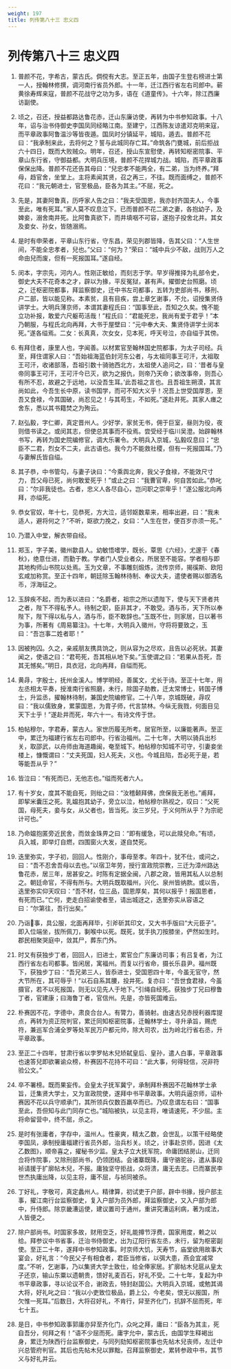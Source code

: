 ```yaml
---
weight: 197
title: 列传第八十三 忠义四
---
```


# 列传第八十三 忠义四

1. <span id="列传第八十三_忠义四-1"></span>
普颜不花，字希古，蒙古氏。倜傥有大志。至正五年，由国子生登右榜进士第一人，授翰林修撰，调河南行省员外郎。十一年，迁江西行省左右司郎中。蕲黄徐寿辉来寇，普颜不花战守之功为多，语在《道童传》。十六年，除江西廉访副使。

2. <span id="列传第八十三_忠义四-2"></span>
顷之，召还，授益都路达鲁花赤，迁山东廉访使，再转为中书参知政事。十八年，诏与治书侍御史李国凤同经略江南。至建宁，江西陈友谅遣邓克明来寇，而平章政事阿鲁温沙等皆夜遁。国凤时分镇延平，城陷，遁去。普颜不花曰：“我承制来此，去将何之？誓与此城同存亡耳。”命筑各门甕城，前后拒战六十四日，既而大败贼众。明年，召还，授山东宣慰使，再转知枢密院事、平章山东行省，守御益都。大明兵压境，普颜不花捍城力战。城陷，而平章政事保保出降。普颜不花还告其母曰：“兒忠孝不能两全，有二弟，当为终养。”拜母，趋官舍，坐堂上。主将素闻其贤，召之再三，不往。既而面缚之，普颜不花曰：“我元朝进士，官至极品，臣各为其主。”不屈，死之。

3. <span id="列传第八十三_忠义四-3"></span>
先是，其妻阿鲁真，历呼家人告之曰：“我夫受国恩，我亦封齐国夫人，今事至此，唯有死耳。”家人莫不叹息泣下。已而普颜不花二弟之妻，各抱幼子，及婢妾，溺舍南井死。比阿鲁真欲下，而井填咽不可容，遂抱子投舍北井。其女及妾女、孙女，皆随溺焉。

4. <span id="列传第八十三_忠义四-4"></span>
是时有申荣者，平章山东行省，守东昌，荣见列郡皆降，告其父曰：“人生世间，不能全忠孝者，兒也。”父曰：“何为？”荣曰：“城中兵少不敌，战则万人之命由兒而废，但有一死报国耳。”遂自经。

5. <span id="列传第八十三_忠义四-5"></span>
闵本，字宗先，河内人。性刚正敏给，而刻志于学。早岁得推择为礼部令史，御史大夫不花奇本之才，辟以为掾，平反冤狱，甚有声。擢御史台照磨。顷之，迁枢密院都事，拜监察御史，迁中书左司都事，五转为吏部尚书，移刑、户二部，皆以能见称。本素贫，且有目疾，尝上章乞谢事，不允，诏授集贤侍讲学士。大明兵薄京师，本谓其妻程氏曰：“国事至此，吾知之久矣。愧不能立功补报，敢爱六尺躯苟活哉！”程氏曰：“君能死忠，我尚有爱于君乎！”本乃朝服，与程氏北向再拜，大书于屋壁曰：“元中奉大夫、集贤侍讲学士闵本死。”遂各缢焉。二女：长真真，次女女，见本死，呼天号泣，亦自缢于其傍。

6. <span id="列传第八十三_忠义四-6"></span>
有拜住者，康里人也，字闻善。以材累官至翰林国史院都事，为太子司经。兵至，拜住谓家人曰：“吾始祖海蓝伯封河东公者，与太祖同事王可汗，太祖取王可汗，收诸部落，吾祖引数十骑驰西北方，太祖使人追问之，曰：‘昔者与皇帝同事王可汗，王可汗今已灭，欲为之报仇，则帝乃天命；欲改事帝，则吾心有所不忍，故避之于远地，以没吾生耳。’此吾祖之言也。且吾祖生朔漠，其言尚如此，今吾生长中原，读书国学，而可不知大义乎！况吾上世受国厚恩，至吾又食禄，今其国破，尚忍见之！与其苟生，不如死。”遂赴井死。其家人瘗之舍东，悉以其书籍焚之为殉云。

7. <span id="列传第八十三_忠义四-7"></span>
赵弘毅，字仁卿，真定晋州人。少好学，家贫无书，佣于巨室，昼则为役，夜则借书读之。或闵其志，但使总其事而不役焉。尝受经于临川吴澄。始辟翰林书写，再转为国史院编修官，调大乐署令。大明兵入京城，弘毅叹息曰；“忠臣不二君，烈女不二夫，此古语也。我今力不能救社稷，但有一死报国耳。”乃与妻解氏皆自缢。

8. <span id="列传第八十三_忠义四-8"></span>
其子恭，中书管勾，与妻子诀曰：“今乘舆北奔，我父子食禄，不能效尺寸力，吾父母已死，尚何敢爱死乎！”或止之曰：“我曹官卑，何自苦如此。”恭叱曰：“尔非我徒也。古者，忠义人各尽自心，岂问职之崇卑乎！”遂公服北向再拜，亦缢死。

9. <span id="列传第八十三_忠义四-9"></span>
恭女官奴，年十七，见恭死，方大泣，适邻妪数辈来，相率出避，曰：“我未适人，避将何之？”不听，妪欲力挽之，女曰：“人生在世，便百岁亦须一死。”

10. <span id="列传第八十三_忠义四-10"></span>
乃潜入中堂，解衣带自经。

11. <span id="列传第八十三_忠义四-11"></span>
郑玉，字子美，徽州歙县人。幼敏悟嗜学，既长，覃思《六经》，尤邃于《春秋》，绝意仕进，而勤于教。学者门人受业者众，所居至不能容。学者相与即其地构师山书院以处焉。玉为文章，不事雕刻煅炼，流传京师，揭徯斯、欧阳玄咸加称赏。至正十四年，朝廷除玉翰林待制、奉议大夫，遣使者赐以御酒名币，浮海征之。

12. <span id="列传第八十三_忠义四-12"></span>
玉辞疾不起，而为表以进曰：“名爵者，祖宗之所以遗陛下，使与天下贤者共之者，陛下不得私予人。待制之职，臣非其才，不敢受。酒与币，天下所以奉陛下，陛下得以私与人，酒与币，臣不敢辞也。”玉既不仕，则家居，日以著书为事，所著有《周易纂注》。十七年，大明兵入徽州，守将将要致之，玉曰：“吾岂事二姓者耶！”

13. <span id="列传第八十三_忠义四-13"></span>
因被拘囚。久之，亲戚朋友携具饷之，则从容为之尽欢，且告以必死状。其妻闻之，使语之曰：“君苟死，吾其相从地下矣。”玉使谓之曰：“若果从吾死，吾其无憾矣。”明日，具衣冠，北向再拜，自缢而死。

14. <span id="列传第八十三_忠义四-14"></span>
黄冔，字殷士，抚州金溪人。博学明经，善属文，尤长于诗。至正十七年，用左丞相太平奏，授淮南行省照磨，未行，除国子助教，迁太常博士，转国子博士，升监丞，擢翰林待制，兼国史院编修官。二十八年，京城既破，冔叹曰：“我以儒致身，累蒙国恩，为胄子师，代言禁林。今纵无我戮，何面目见天下士乎！”遂赴井而死，年六十一。有诗文传于世。

15. <span id="列传第八十三_忠义四-15"></span>
柏帖穆尔，字君寿，蒙古人。家世历履无所考。居官所至，以廉能著声。至正中，累迁为福建行省左右司郎中。行省治福州。二十七年，大明以骑兵出杉关，取邵武，以舟师由海道趣闽，奄至城下。柏帖穆尔知城不可守，引妻妾坐楼上，慷慨谓曰：“丈夫死国，妇人死夫，义也。今城且陷，吾必死于是，若等能吾从乎？”

16. <span id="列传第八十三_忠义四-16"></span>
皆泣曰：“有死而已，无他志也。”缢而死者六人。

17. <span id="列传第八十三_忠义四-17"></span>
有十岁女，度其不能自死，则绐之曰：“汝稽颡拜佛，庶保我无恙也。”甫拜，即挈米囊压之死。乳媪抱其幼子，旁立以泣，柏帖穆尔熟视之，叹曰：“父死国，母死夫，妾与女，从父者也，皆当死。汝三岁兒，于义何所从乎？为宗祀计可也。”

18. <span id="列传第八十三_忠义四-18"></span>
乃命媪抱匿旁近民舍，而敛金珠畀之曰：“即有缓急，可以此赎兒命。”有顷，兵入城，即举灯自燃，四围窗火大发，遂自焚死。

19. <span id="列传第八十三_忠义四-19"></span>
迭里弥实，字子初，回回人。性刚介，事母至孝。年四十，犹不仕，或问之，曰：“吾不忍舍吾母以去也。”以宿卫年劳，授行宣政院崇教，三迁为漳州路达鲁花赤，居三年，居甚安之。时陈有定据全闽，八郡之政，皆用其私人以总制之。朝廷命官，不得有所与。大明兵既取福州，兴化、泉州皆纳款。或以告，迭里弥实仰天叹曰：“吾不材，位三品，国恩厚矣，其何以报乎！报国恩者，有死而已。”亡何，吏走白招谕使者至，请出城迓之，迭里弥实从容语之曰：“尔第往，吾行出矣。”

20. <span id="列传第八十三_忠义四-20"></span>
乃诣事，具公服，北面再拜毕，引斧斫其印文，又大书手版曰“大元臣子”。即入位端坐，拔所佩刀，剚喉中以死。既死，犹手执刀按膝坐，俨然如生时。郡民相聚哭庭中，敛其尸，葬东门外。

21. <span id="列传第八十三_忠义四-21"></span>
时又有获独步丁者，回回人，旧进士，累官佥广东廉访司事；有吕复者，为江西行省左右司都事。皆闲居，寓福州。而复以行省命，摄长乐县尹。福州既下，获独步丁曰：“吾兄弟三人，皆忝进士，受国恩四十年，今虽无官守，然大节所在，其可辱乎！”以石自系其腰，投井死。复亦曰：“吾世食君禄，今虽摄官，若不以死报国，则无以见先人于地下。”引绳自经死。获独步丁兄曰穆鲁丁者，官建康；曰海鲁丁者，官信州。先是，亦皆死国难云。

22. <span id="列传第八十三_忠义四-22"></span>
朴赛因不花，字德中，肃良合台人。有膂力，善骑射。由速古兒赤授利器库提点，再转为资正院判官，累迁同知枢密院事，迁翰林学士，寻升承旨，赐虎符，兼巡军合浦全罗等处军民万户都元帅，除大司农，出为岭北行省右丞，升平章政事。

23. <span id="列传第八十三_忠义四-23"></span>
至正二十四年，甘肃行省以孛罗帖木兒矫弑皇后、皇孙，遣人白事，平章政事也速答兒即欲署谕众榜，朴赛因不花持不可曰：“此大事，何得轻信，况非符验公文。”

24. <span id="列传第八十三_忠义四-24"></span>
卒不署榜。既而果妄传。会皇太子抚军冀宁，承制拜朴赛因不花翰林学士承旨，迁集贤大学士，又为宣政院使，遂拜中书平章政事。大明兵逼京师，诏朴赛因不花以兵守顺承门，其所领兵仅数百羸卒而已。乃叹息谓左右曰：“国事至此，吾但知与此门同存亡也。”城陷被执，以见主将，唯请速死，不少屈。主将命留营中，终不屈，杀之。

25. <span id="列传第八十三_忠义四-25"></span>
是时有张庸者，字存中，温州人。性豪爽，精太乙数，会世乱，以策干经略使李国凤，承制授庸福建行省员外郎，治兵杉关。顷之，计事赴京师，因进《太乙数图》，顺帝喜之，擢秘书少监。皇太子立大抚军院，命庸团结房山，迁同佥将作院事，又除刑部尚书，仍领团结。会诸寨既降，庸守骆驼谷，遣从事段祯请援于扩廓帖木兒，不报。庸独坚守拒战，众将溃，庸无去志。已而寨民李世杰执庸出降，以见主将，庸不屈，与祯同被杀。

26. <span id="列传第八十三_忠义四-26"></span>
丁好礼，字敬可，真定蠡州人。精律算，初试吏于户部，辟中书掾，授户部主事，擢江南行台监察御史，复入户部为员外郎，拜监察御史，又入户部为郎中，升侍郎。除京畿漕运使，建议置司于通州，重讲究漕运利病，著为成法，人皆便之。

27. <span id="列传第八十三_忠义四-27"></span>
除户部尚书。时国家多故，财用空乏，好礼能撙节浮费，国家用度，赖之以给。拜参议中书省事，迁治书侍御史，出为辽阳行省左丞，未行，留为枢密副使。至正二十年，遂拜中书参知政事。时京师大饥，天寿节，庙堂欲用故事大宴会，好礼言：“今民父子有相食者，君臣当修省，以弭大患，燕会宜减常度。”不听，乞谢事，乃以集贤大学士致仕，给全俸家居。扩廓帖木兒扈从皇太子还京，输山东粟以遗朝贵，馈好礼麦百石，好礼不受。二十七年，复起为中书平章政事，寻以论议不合，谢政去，特封赵国公。大明兵入京城，或勉其谒大将，好礼叱之曰：“我以小吏致位极品，爵上公，今老矣，恨无以报国，所欠惟一死耳。”后数日，大将召好礼，不肯行，舁至齐化门，抗辞不屈而死，年七十五。

28. <span id="列传第八十三_忠义四-28"></span>
是日，中书参知政事郭庸亦舁至齐化门，众叱之拜，庸曰：“臣各为其主，死自吾分，何拜之有！”语不少屈而死。庸字允中，蒙古氏，由国学生释褐出身，累迁为陕西行台监察御史，与同列劾知枢密院事也先帖木兒丧师，左迁中兴总管府判官。其后也先帖木兒以罪黜，召拜监察御史，累转参政中书，其节义与好礼并云。
